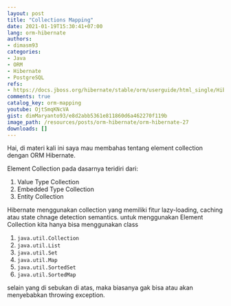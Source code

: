 ```yaml
---
layout: post
title: "Collections Mapping"
date: 2021-01-19T15:30:41+07:00
lang: orm-hibernate
authors:
- dimasm93
categories:
- Java
- ORM
- Hibernate
- PostgreSQL
refs: 
- https://docs.jboss.org/hibernate/stable/orm/userguide/html_single/Hibernate_User_Guide.html#collections
comments: true
catalog_key: orm-mapping
youtube: OjtSmqKNcVA 
gist: dimMaryanto93/e8d2abb5361e811860d6a462270f119b
image_path: /resources/posts/orm-hibernate/orm-hibernate-27
downloads: []
---
```


Hai, di materi kali ini saya mau membahas tentang element collection dengan ORM Hibernate.

Element Collection pada dasarnya teridiri dari:

1. Value Type Collection
2. Embedded Type Collection
3. Entity Collection

Hibernate menggunakan collection yang memiliki fitur lazy-loading, caching atau state chnage detection semantics. untuk menggunakan Element Collection kita hanya bisa menggunakan class 

<!--more-->

1. `java.util.Collection`
2. `java.util.List`
3. `java.util.Set`
4. `java.util.Map`
5. `java.util.SortedSet`
6. `java.util.SortedMap`

selain yang di sebukan di atas, maka biasanya gak bisa atau akan menyebabkan throwing exception.